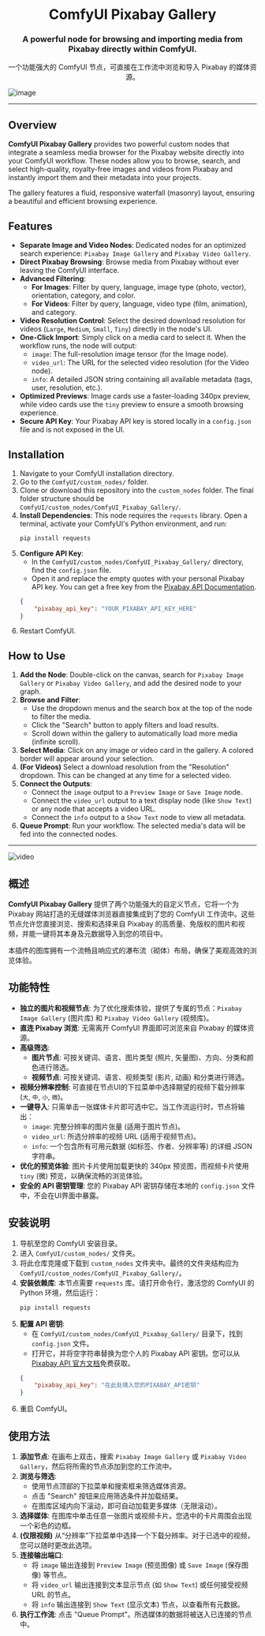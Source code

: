<div align="center">

# ComfyUI Pixabay Gallery
### A powerful node for browsing and importing media from Pixabay directly within ComfyUI.
一个功能强大的 ComfyUI 节点，可直接在工作流中浏览和导入 Pixabay 的媒体资源。

</div>

![image](https://github.com/user-attachments/assets/bd7fbc43-04dd-41bd-9e24-d871254e2263)

---
## Overview

**ComfyUI Pixabay Gallery** provides two powerful custom nodes that integrate a seamless media browser for the Pixabay website directly into your ComfyUI workflow. These nodes allow you to browse, search, and select high-quality, royalty-free images and videos from Pixabay and instantly import them and their metadata into your projects.

The gallery features a fluid, responsive waterfall (masonry) layout, ensuring a beautiful and efficient browsing experience.

## Features

-   **Separate Image and Video Nodes**: Dedicated nodes for an optimized search experience: `Pixabay Image Gallery` and `Pixabay Video Gallery`.
-   **Direct Pixabay Browsing**: Browse media from Pixabay without ever leaving the ComfyUI interface.
-   **Advanced Filtering**:
    -   **For Images**: Filter by query, language, image type (photo, vector), orientation, category, and color.
    -   **For Videos**: Filter by query, language, video type (film, animation), and category.
-   **Video Resolution Control**: Select the desired download resolution for videos (`Large`, `Medium`, `Small`, `Tiny`) directly in the node's UI.
-   **One-Click Import**: Simply click on a media card to select it. When the workflow runs, the node will output:
    -   `image`: The full-resolution image tensor (for the Image node).
    -   `video_url`: The URL for the selected video resolution (for the Video node).
    -   `info`: A detailed JSON string containing all available metadata (tags, user, resolution, etc.).
-   **Optimized Previews**: Image cards use a faster-loading 340px preview, while video cards use the `tiny` preview to ensure a smooth browsing experience.
-   **Secure API Key**: Your Pixabay API key is stored locally in a `config.json` file and is not exposed in the UI.

## Installation

1.  Navigate to your ComfyUI installation directory.
2.  Go to the `ComfyUI/custom_nodes/` folder.
3.  Clone or download this repository into the `custom_nodes` folder. The final folder structure should be `ComfyUI/custom_nodes/ComfyUI_Pixabay_Gallery/`.
4.  **Install Dependencies**: This node requires the `requests` library. Open a terminal, activate your ComfyUI's Python environment, and run:
    ```bash
    pip install requests
    ```
5.  **Configure API Key**:
    -   In the `ComfyUI/custom_nodes/ComfyUI_Pixabay_Gallery/` directory, find the `config.json` file.
    -   Open it and replace the empty quotes with your personal Pixabay API key. You can get a free key from the [Pixabay API Documentation](https://pixabay.com/api/docs/).
    ```json
    {
        "pixabay_api_key": "YOUR_PIXABAY_API_KEY_HERE"
    }
    ```
6.  Restart ComfyUI.

## How to Use

1.  **Add the Node**: Double-click on the canvas, search for `Pixabay Image Gallery` or `Pixabay Video Gallery`, and add the desired node to your graph.
2.  **Browse and Filter**:
    -   Use the dropdown menus and the search box at the top of the node to filter the media.
    -   Click the "Search" button to apply filters and load results.
    -   Scroll down within the gallery to automatically load more media (infinite scroll).
3.  **Select Media**: Click on any image or video card in the gallery. A colored border will appear around your selection.
4.  **(For Videos)** Select a download resolution from the "Resolution" dropdown. This can be changed at any time for a selected video.
5.  **Connect the Outputs**:
    -   Connect the `image` output to a `Preview Image` or `Save Image` node.
    -   Connect the `video_url` output to a text display node (like `Show Text`) or any node that accepts a video URL.
    -   Connect the `info` output to a `Show Text` node to view all metadata.
6.  **Queue Prompt**: Run your workflow. The selected media's data will be fed into the connected nodes.

---
![video](https://github.com/user-attachments/assets/d968e714-006e-446e-8236-daa63b542446)

## 概述

**ComfyUI Pixabay Gallery** 提供了两个功能强大的自定义节点，它将一个为 Pixabay 网站打造的无缝媒体浏览器直接集成到了您的 ComfyUI 工作流中。这些节点允许您直接浏览、搜索和选择来自 Pixabay 的高质量、免版权的图片和视频，并能一键将其本身及元数据导入到您的项目中。

本插件的图库拥有一个流畅且响应式的瀑布流（砌体）布局，确保了美观高效的浏览体验。

## 功能特性

-   **独立的图片和视频节点**: 为了优化搜索体验，提供了专属的节点：`Pixabay Image Gallery` (图片库) 和 `Pixabay Video Gallery` (视频库)。
-   **直连 Pixabay 浏览**: 无需离开 ComfyUI 界面即可浏览来自 Pixabay 的媒体资源。
-   **高级筛选**:
    -   **图片节点**: 可按关键词、语言、图片类型 (照片, 矢量图)、方向、分类和颜色进行筛选。
    -   **视频节点**: 可按关键词、语言、视频类型 (影片, 动画) 和分类进行筛选。
-   **视频分辨率控制**: 可直接在节点UI的下拉菜单中选择期望的视频下载分辨率 (`大`, `中`, `小`, `微`)。
-   **一键导入**: 只需单击一张媒体卡片即可选中它。当工作流运行时，节点将输出：
    -   `image`: 完整分辨率的图片张量 (适用于图片节点)。
    -   `video_url`: 所选分辨率的视频 URL (适用于视频节点)。
    -   `info`: 一个包含所有可用元数据 (如标签、作者、分辨率等) 的详细 JSON 字符串。
-   **优化的预览体验**: 图片卡片使用加载更快的 340px 预览图，而视频卡片使用 `tiny` (微) 预览，以确保流畅的浏览体验。
-   **安全的 API 密钥管理**: 您的 Pixabay API 密钥存储在本地的 `config.json` 文件中，不会在UI界面中暴露。

## 安装说明

1.  导航至您的 ComfyUI 安装目录。
2.  进入 `ComfyUI/custom_nodes/` 文件夹。
3.  将此仓库克隆或下载到 `custom_nodes` 文件夹中。最终的文件夹结构应为 `ComfyUI/custom_nodes/ComfyUI_Pixabay_Gallery/`。
4.  **安装依赖库**: 本节点需要 `requests` 库。请打开命令行，激活您的 ComfyUI 的 Python 环境，然后运行：
    ```bash
    pip install requests
    ```
5.  **配置 API 密钥**:
    -   在 `ComfyUI/custom_nodes/ComfyUI_Pixabay_Gallery/` 目录下，找到 `config.json` 文件。
    -   打开它，并将空字符串替换为您个人的 Pixabay API 密钥。您可以从 [Pixabay API 官方文档](https://pixabay.com/api/docs/)免费获取。
    ```json
    {
        "pixabay_api_key": "在此处填入您的PIXABAY_API密钥"
    }
    ```
6.  重启 ComfyUI。

## 使用方法

1.  **添加节点**: 在画布上双击，搜索 `Pixabay Image Gallery` 或 `Pixabay Video Gallery`，然后将所需的节点添加到您的工作流中。
2.  **浏览与筛选**:
    -   使用节点顶部的下拉菜单和搜索框来筛选媒体资源。
    -   点击 "Search" 按钮来应用筛选条件并加载结果。
    -   在图库区域内向下滚动，即可自动加载更多媒体（无限滚动）。
3.  **选择媒体**: 在图库中单击任意一张图片或视频卡片。您选中的卡片周围会出现一个彩色的边框。
4.  **(仅限视频)** 从“分辨率”下拉菜单中选择一个下载分辨率。对于已选中的视频，您可以随时更改此选项。
5.  **连接输出端口**:
    -   将 `image` 输出连接到 `Preview Image` (预览图像) 或 `Save Image` (保存图像) 等节点。
    -   将 `video_url` 输出连接到文本显示节点 (如 `Show Text`) 或任何接受视频 URL 的节点。
    -   将 `info` 输出连接到 `Show Text` (显示文本) 节点，以查看所有元数据。
6.  **执行工作流**: 点击 "Queue Prompt"。所选媒体的数据将被送入已连接的节点中。
